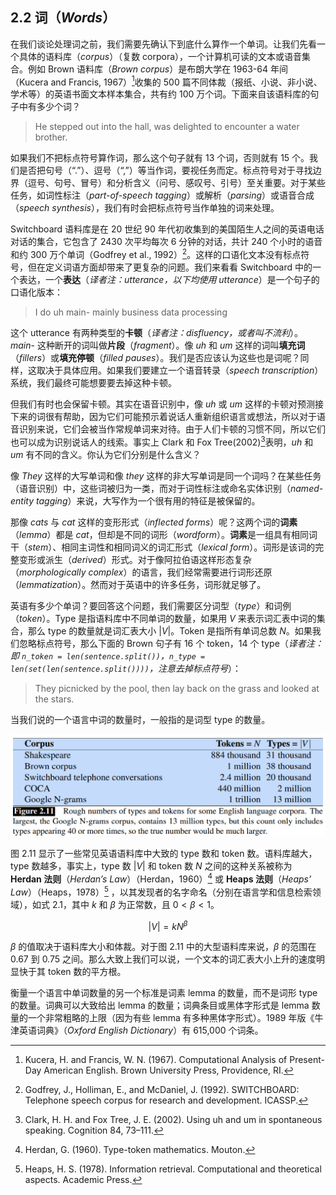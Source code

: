 ## 2.2 词（*Words*）

在我们谈论处理词之前，我们需要先确认下到底什么算作一个单词。让我们先看一个具体的语料库（*corpus*）（复数 corpora），一个计算机可读的文本或语音集合。例如 Brown 语料库（*Brown corpus*）是布朗大学在 1963-64 年间（Kucera and Francis, 1967）[^1]收集的 500 篇不同体裁（报纸、小说、非小说、学术等）的英语书面文本样本集合，共有约 100 万个词。下面来自该语料库的句子中有多少个词？

> He stepped out into the hall, was delighted to encounter a water brother.

如果我们不把标点符号算作词，那么这个句子就有 13 个词，否则就有 15 个。我们是否把句号（“.”）、逗号（“,”）等当作词，要视任务而定。标点符号对于寻找边界（逗号、句号、冒号）和分析含义（问号、感叹号、引号）至关重要。对于某些任务，如词性标注（*part-of-speech tagging*）或解析（*parsing*）或语音合成（*speech synthesis*），我们有时会把标点符号当作单独的词来处理。

Switchboard 语料库是在 20 世纪 90 年代初收集到的美国陌生人之间的英语电话对话的集合，它包含了 2430 次平均每次 6 分钟的对话，共计 240 个小时的语音和约 300 万个单词（Godfrey et al., 1992）[^2]。这样的口语化文本没有标点符号，但在定义词语方面却带来了更复杂的问题。我们来看看 Switchboard 中的一个表达，一个**表达**（*译者注：utterance，以下均使用 utterance*）是一个句子的口语化版本：

> I do uh main- mainly business data processing

这个 utterance 有两种类型的**卡顿**（*译者注：disfluency，或者叫不流利*）。*main-* 这种断开的词叫做**片段**（*fragment*）。像 *uh* 和 *um* 这样的词叫**填充词**（*fillers*）或**填充停顿**（*filled pauses*）。我们是否应该认为这些也是词呢？同样，这取决于具体应用。如果我们要建立一个语音转录（*speech transcription*）系统，我们最终可能想要要去掉这种卡顿。

但我们有时也会保留卡顿。其实在语音识别中，像 *uh* 或 *um* 这样的卡顿对预测接下来的词很有帮助，因为它们可能预示着说话人重新组织语言或想法，所以对于语音识别来说，它们会被当作常规单词来对待。由于人们卡顿的习惯不同，所以它们也可以成为识别说话人的线索。事实上 Clark 和 Fox Tree(2002)[^3]表明，*uh* 和 *um* 有不同的含义。你认为它们分别是什么含义？

像 *They* 这样的大写单词和像 *they* 这样的非大写单词是同一个词吗？在某些任务（语音识别）中，这些词被归为一类，而对于词性标注或命名实体识别（*named-entity tagging*）来说，大写作为一个很有用的特征是被保留的。

那像 *cats* 与 *cat* 这样的变形形式（*inflected forms*）呢？这两个词的**词素**（*lemma*）都是 *cat*，但却是不同的词形（*wordform*）。**词素**是一组具有相同词干（*stem*）、相同主词性和相同词义的词汇形式（*lexical form*）。词形是该词的完整变形或派生（*derived*）形式。对于像阿拉伯语这样形态复杂（*morphologically complex*）的语言，我们经常需要进行词形还原（*lemmatization*）。然而对于英语中的许多任务，词形就足够了。

英语有多少个单词？要回答这个问题，我们需要区分词型（*type*）和词例（*token*）。Type 是指语料库中不同单词的数量，如果用 $V$ 来表示词汇表中词的集合，那么 type 的数量就是词汇表大小 $|V|$。Token 是指所有单词总数 $N$。如果我们忽略标点符号，那么下面的 Brown 句子有 16 个 token，14 个 type（*译者注：即 `n_token = len(sentence.split())`，`n_type = len(set(len(sentence.split())))`，注意去掉标点符号*）：

> They picnicked by the pool, then lay back on the grass and looked at the stars.

当我们说的一个语言中词的数量时，一般指的是词型 type 的数量。

![fig2.11](assets/fig2.11.png)

图 2.11 显示了一些常见英语语料库中大致的 type 数和 token 数。语料库越大，type 数越多，事实上，type 数 $|V|$ 和 token 数 $N$ 之间的这种关系被称为 **Herdan 法则**（*Herdan’s Law*）（Herdan，1960）[^4] 或 **Heaps 法则**（*Heaps’ Law*）（Heaps，1978）[^5] ，以其发现者的名字命名（分别在语言学和信息检索领域），如式 2.1，其中 $k$ 和 $\beta$ 为正常数，且 $0 \lt \beta \lt 1$。

$$|V| = kN^\beta \tag{2.1}$$

$\beta$ 的值取决于语料库大小和体裁。对于图 2.11 中的大型语料库来说，$\beta$ 的范围在 0.67 到 0.75 之间。那么大致上我们可以说，一个文本的词汇表大小上升的速度明显快于其 token 数的平方根。

衡量一个语言中单词数量的另一个标准是词素 lemma 的数量，而不是词形 type 的数量。词典可以大致给出 lemma 的数量；词典条目或黑体字形式是 lemma 数量的一个非常粗略的上限（因为有些 lemma 有多种黑体字形式）。1989 年版《牛津英语词典》（*Oxford English Dictionary*）有 615,000 个词条。

[^1]: Kucera, H. and Francis, W. N. (1967). Computational Analysis of Present-Day American English. Brown University Press, Providence, RI.  
[^2]: Godfrey, J., Holliman, E., and McDaniel, J. (1992). SWITCHBOARD: Telephone speech corpus for research and development. ICASSP.  
[^3]: Clark, H. H. and Fox Tree, J. E. (2002). Using uh and um in spontaneous speaking. Cognition 84, 73–111.  
[^4]: Herdan, G. (1960). Type-token mathematics. Mouton.  
[^5]: Heaps, H. S. (1978). Information retrieval. Computational and theoretical aspects. Academic Press.  

